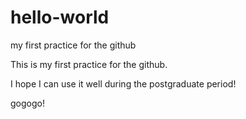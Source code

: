 # hello-world
my first practice for the github



This is my first practice for the github.


I hope I can use it well during the postgraduate period!



gogogo!
